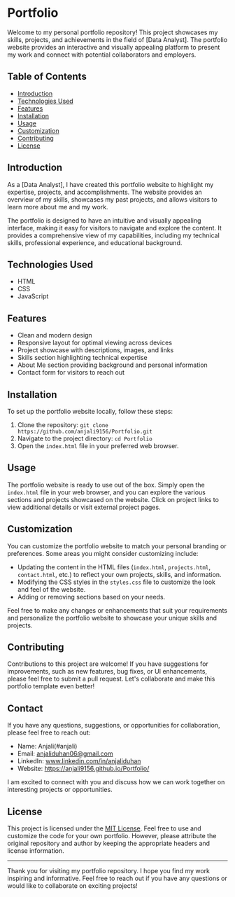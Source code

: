 # Portfolio

Welcome to my personal portfolio repository! This project showcases my skills, projects, and achievements in the field of [Data Analyst]. The portfolio website provides an interactive and visually appealing platform to present my work and connect with potential collaborators and employers.

## Table of Contents
- [Introduction](#introduction)
- [Technologies Used](#technologies-used)
- [Features](#features)
- [Installation](#installation)
- [Usage](#usage)
- [Customization](#customization)
- [Contributing](#contributing)
- [License](#license)

## Introduction
As a [Data Analyst], I have created this portfolio website to highlight my expertise, projects, and accomplishments. The website provides an overview of my skills, showcases my past projects, and allows visitors to learn more about me and my work.

The portfolio is designed to have an intuitive and visually appealing interface, making it easy for visitors to navigate and explore the content. It provides a comprehensive view of my capabilities, including my technical skills, professional experience, and educational background.

## Technologies Used
- HTML
- CSS
- JavaScript

## Features
- Clean and modern design
- Responsive layout for optimal viewing across devices
- Project showcase with descriptions, images, and links
- Skills section highlighting technical expertise
- About Me section providing background and personal information
- Contact form for visitors to reach out

## Installation
To set up the portfolio website locally, follow these steps:

1. Clone the repository: `git clone https://github.com/anjali9156/Portfolio.git`
2. Navigate to the project directory: `cd Portfolio`
3. Open the `index.html` file in your preferred web browser.

## Usage
The portfolio website is ready to use out of the box. Simply open the `index.html` file in your web browser, and you can explore the various sections and projects showcased on the website. Click on project links to view additional details or visit external project pages.

## Customization
You can customize the portfolio website to match your personal branding or preferences. Some areas you might consider customizing include:

- Updating the content in the HTML files (`index.html`, `projects.html`, `contact.html`, etc.) to reflect your own projects, skills, and information.
- Modifying the CSS styles in the `styles.css` file to customize the look and feel of the website.
- Adding or removing sections based on your needs.

Feel free to make any changes or enhancements that suit your requirements and personalize the portfolio website to showcase your unique skills and projects.

## Contributing
Contributions to this project are welcome! If you have suggestions for improvements, such as new features, bug fixes, or UI enhancements, please feel free to submit a pull request. Let's collaborate and make this portfolio template even better!

## Contact
If you have any questions, suggestions, or opportunities for collaboration, please feel free to reach out:

- Name: Anjali(#anjali)
- Email: anjaliduhan06@gmail.com
- LinkedIn: www.linkedin.com/in/anjaliduhan
- Website: https://anjali9156.github.io/Portfolio/

I am excited to connect with you and discuss how we can work together on interesting projects or opportunities.

## License
This project is licensed under the [MIT License](LICENSE). Feel free to use and customize the code for your own portfolio. However, please attribute the original repository and author by keeping the appropriate headers and license information.

---

Thank you for visiting my portfolio repository. I hope you find my work inspiring and informative. Feel free to reach out if you have any questions or would like to collaborate on exciting projects!
